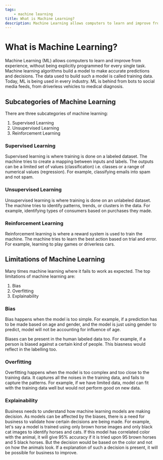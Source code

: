 ```yaml
---
tags:
    - machine learning
title: What is Machine Learning?
description: Machine Learning allows computers to learn and improve from experience, without being explicitly programmed for every single task.
---
```

# What is Machine Learning?
Machine Learning (ML) allows computers to learn and improve from experience, without being explicitly programmed for every single task. Machine learning algorithms build a model to make accurate predictions and decisions. The data used to build such a model is called training data. Today, ML is being used in every industry. ML is behind from bots to social media feeds, from driverless vehicles to medical diagnosis.
## Subcategories of Machine Learning
There are three subcategories of machine learning:

1. Supervised Learning
2. Unsupervised Learning
3. Reinforcement Learning
### Supervised Learning
Supervised learning is where training is done on a labeled dataset. The machine tries to create a mapping between inputs and labels. The outputs can be a limited set of values (classification) i.e. classes or a range of numerical values (regression). For example, classifying emails into spam and not spam.
### Unsupervised Learning
Unsupervised learning is where training is done on an unlabeled dataset. The machine tries to identify patterns, trends, or clusters in the data. For example, identifying types of consumers based on purchases they made.
### Reinforcement Learning
Reinforcement learning is where a reward system is used to train the machine. The machine tries to learn the best action based on trial and error. For example, learning to play games or driverless cars.
## Limitations of Machine Learning
Many times machine learning where it fails to work as expected. The top limitations of machine learning are:

1. Bias
2. Overfitting
3. Explainability
### Bias
Bias happens when the model is too simple. For example, if a prediction has to be made based on age and gender, and the model is just using gender to predict, model will not be accounting for influence of age.

Biases can be present in the human labeled data too. For example, if a person is biased against a certain kind of people. This biasness would reflect in the labelling too.
### Overfitting
Overfitting happens when the model is too complex and too close to the training data. It captures all the noises in the training data, and fails to capture the patterns. For example, if we have limited data, model can fit with the training data well but would not perform good on new data.
### Explainability
Business needs to understand how machine learning models are making decision. As models can be affected by the biases, there is a need for business to validate how certain decisions are being made. For example, let's say a model is trained using only brown horse images and only black cat images to identify horses and cats. If this model has correlated color with the animal, it will give 95% accuracy if it is tried upon 95 brown horses and 5 black horses. But the decision would be based on the color and not on how the animals look. If a explanation of such a decision is present, it will be possible for business to improve.